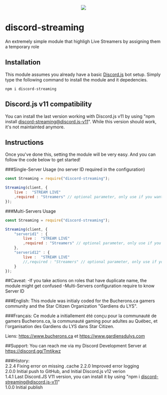 <p align="center"><a href="https://nodei.co/npm/discord-streaming/"><img src="https://nodei.co/npm/discord-streaming.png"></a></p>

# discord-streaming
An extremely simple module that highligh Live Streamers by assigning them a temporary role 

## Installation
This module assumes you already have a basic [Discord.js](https://discord.js.org/#/) bot setup.
Simply type the following command to install the module and it depedencies.
```
npm i discord-streaming
``` 
## Discord.js v11 compatibility
You can install the last version working with Discord.js v11 by using "npm install discord-streaming@discord.js-v11".
While this version should work, it's not maintainted anymore.

## Instructions


Once you've done this, setting the module will be very easy.
And you can follow the code  below to get started!

###Single-Server Usage (no server ID required in the configuration)
```js
const Streaming = require("discord-streaming");

Streaming(client, {
	live :  "STREAM LIVE"
	,required : "Streamers" // optional parameter, only use if you want to take action on people of a specific role
});
```
###Multi-Servers Usage 

```js
const Streaming = require("discord-streaming");

Streaming(client, {
	"serverid1" : {
		live :  "STREAM LIVE"
		,required : "Streamers" // optional parameter, only use if you want to take action on people of a specific role
	}, 
	"serverid12" : {
		live :  "STREAM LIVE"		
		//,required : "Streamers" // optional parameter, only use if you want to take action on people of a specific role
	}
});
```

##Caveat:
-If you take actions on roles that have duplicate name, the module might get confused 
-Multi-Servers configuration require to know Server ID

###English:
This module was initialy coded for the Bucherons.ca gamers community and the Star Citizen Organization "Gardiens du LYS".

###Français:
Ce module a initiallement été conçu pour la communauté de gamers Bucherons.ca, la communauté gaming pour adultes au Québec, et l'organisation des Gardiens du LYS dans Star Citizen.  
  
Liens:  https://www.bucherons.ca et https://www.gardiensdulys.com  

##Support:
You can reach me via my Discord Development Server at https://discord.gg/Tmtjkwz

###History:  
2.2.4 Fixing error on missing .cache
2.2.0 Improved error logging  
2.0.0 Initial push to GitHub, and Initial Discord.js v12 verion  
1.4.1 Last Discord.JS V11 version, you can install it by using "npm i discord-streaming@discord.js-v11"  
1.0.0 Initial publish  